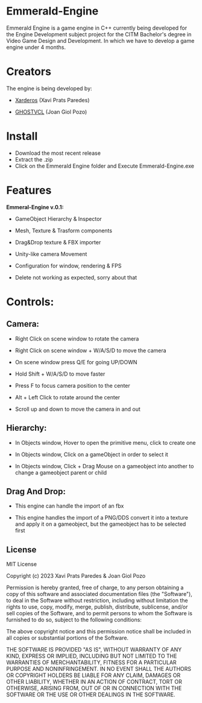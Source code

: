 # Emmerald-Engine

Emmerald Engine is a game engine in C++ currently being developed for the Engine Development subject project for the CITM Bachelor's degree in Video Game Design and Development. In which we have to develop a game engine under 4 months.


# Creators

The engine is being developed by:

* [Xarderos](https://github.com/Xarderos) (Xavi Prats Paredes)

* [GHOSTVCL](https://github.com/GHOSTVCL) (Joan Giol Pozo)


# Install

* Download the most recent release
* Extract the .zip
* Click on the Emmerald Engine folder and Execute Emmerald-Engine.exe


# Features

**Emmeral-Engine v.0.1:**

* GameObject Hierarchy & Inspector

* Mesh, Texture & Trasform components

* Drag&Drop texture & FBX importer

* Unity-like camera Movement

* Configuration for window, rendering & FPS

* Delete not working as expected, sorry about that


# Controls:

## Camera:

* Right Click on scene window to rotate the camera

* Right Click on scene window + W/A/S/D to move the camera

* On scene window press Q/E for going UP/DOWN

* Hold Shift + W/A/S/D to move faster

* Press F to focus camera position to the center

* Alt + Left Click to rotate around the center

* Scroll up and down to move the camera in and out

## Hierarchy:

* In Objects window, Hover to open the primitive menu, click to create one

* In Objects window, Click on a gameObject in order to select it

* In Objects window, Click + Drag Mouse on a gameobject into another to change a gameobject parent or child

## Drag And Drop:

* This engine can handle the import of an fbx

* This engine handles the import of a PNG/DDS convert it into a texture and apply it on a gameobject, but the gameobject has to be selected first


## License

MIT License

Copyright (c) 2023 Xavi Prats Paredes & Joan Giol Pozo

Permission is hereby granted, free of charge, to any person obtaining a copy of this software and associated documentation files (the "Software"), to deal in the Software without restriction, including without limitation the rights to use, copy, modify, merge, publish, distribute, sublicense, and/or sell copies of the Software, and to permit persons to whom the Software is furnished to do so, subject to the following conditions:

The above copyright notice and this permission notice shall be included in all copies or substantial portions of the Software.

THE SOFTWARE IS PROVIDED "AS IS", WITHOUT WARRANTY OF ANY KIND, EXPRESS OR IMPLIED, INCLUDING BUT NOT LIMITED TO THE WARRANTIES OF MERCHANTABILITY, FITNESS FOR A PARTICULAR PURPOSE AND NONINFRINGEMENT. IN NO EVENT SHALL THE AUTHORS OR COPYRIGHT HOLDERS BE LIABLE FOR ANY CLAIM, DAMAGES OR OTHER LIABILITY, WHETHER IN AN ACTION OF CONTRACT, TORT OR OTHERWISE, ARISING FROM, OUT OF OR IN CONNECTION WITH THE SOFTWARE OR THE USE OR OTHER DEALINGS IN THE SOFTWARE.
